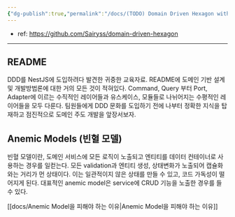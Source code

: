 ```yaml
---
{"dg-publish":true,"permalink":"/docs/(TODO) Domain Driven Hexagon with {nest.js}/","title":"(TODO) Domain Driven Hexagon with {nest.js}"}
---
```


- ref: <https://github.com/Sairyss/domain-driven-hexagon>

---

## README

DDD를 NestJS에 도입하려다 발견한 귀중한 교육자료. README에 도메인 기반 설계 및 개발방법론에 대한 거의 모든 것이 적혀있다. Command, Query 부터 Port, Adapter에 이르는 수직적인 레이어들과 유스케이스, 모듈들로 나뉘어지는 수평적인 레이어들을 모두 다룬다. 팀원들에게 DDD 문화를 도입하기 전에 나부터 정확한 지식을 탑재하고 점진적으로 도메인 주도 개발을 앞장서보자.

## Anemic Models (빈혈 모델)

빈혈 모델이란, 도메인 서비스에 모든 로직이 노출되고 엔티티를 데이터 컨테이너로 사용하는 경우를 일컫는다. 모든 validation과 엔티티 생성, 상태변화가 노출되어 캡슐화와는 거리가 먼 상태이다. 이는 일관적이지 않은 상태를 만들 수 있고, 코드 가독성이 떨어지게 된다. 대표적인 anemic model은 service에 CRUD 기능을 노출한 경우를 들 수 있다.

[[docs/Anemic Model을 피해야 하는 이유\|Anemic Model을 피해야 하는 이유]]
